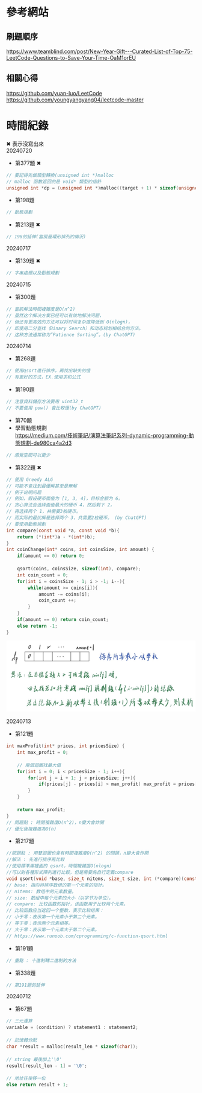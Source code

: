 # 參考網站  
## 刷題順序
https://www.teamblind.com/post/New-Year-Gift---Curated-List-of-Top-75-LeetCode-Questions-to-Save-Your-Time-OaM1orEU
## 相關心得
https://github.com/yuan-luo/LeetCode  
https://github.com/youngyangyang04/leetcode-master  



# 時間紀錄
&#10006; 表示沒寫出來  
20240720
- 第377題 &#10006;
```c
// 要記得先做類型轉換(unsigned int *)malloc
// malloc 函數返回的是 void* 類型的指針
unsigned int *dp = (unsigned int *)malloc((target + 1) * sizeof(unsigned int));
```

- 第198題
```c
// 動態規劃
```

- 第213題 &#10006;
```c
// 198的延伸(當房屋環形排列的情況)
```

20240717
- 第139題 &#10006;
```c
// 字串處理以及動態規劃
```

20240715
- 第300題
```c
// 當前解法時間複雜度是O(n^2)
// 虽然这个解决方案已经可以有效地解决问题，
// 但还有更高效的方法可以将时间复杂度降低到 O(nlogn)，
// 即使用二分查找（Binary Search）和动态规划相结合的方法。
// 这种方法通常称为“Patience Sorting”。(by ChatGPT)
```

20240714
- 第268題
```c
// 使用qsort進行排序，再找出缺失的值
// 有更好的方法，EX.使用求和公式
```

- 第190題
```c
// 注意資料儲存方法要用 uint32_t
// 不要使用 pow() 會比較慢(by ChatGPT)
```

- 第70題
- 學習動態規劃  
https://medium.com/技術筆記/演算法筆記系列-dynamic-programming-動態規劃-de980ca4a2d3
```c
// 感覺空間可以更少
```

- 第322題 &#10006;
```c
// 使用 Greedy ALG 
// 可能不會找到最優解甚至是無解
// 例子说明问题
// 例如，假设硬币面值为 [1, 3, 4]，目标金额为 6。
// 贪心算法会选择面值最大的硬币 4，然后剩下 2，
// 再选择两个 1，共需要3枚硬币。
// 而实际的最优解是选择两个 3，共需要2枚硬币。 (by ChatGPT)
// 要使用動態規劃
int compare(const void *a, const void *b){
    return (*(int*)a - *(int*)b);
}
int coinChange(int* coins, int coinsSize, int amount) {
    if(amount == 0) return 0;

    qsort(coins, coinsSize, sizeof(int), compare);
    int coin_count = 0;
    for(int i = coinsSize - 1; i > -1; i--){
        while(amount >= coins[i]){
            amount -= coins[i];
            coin_count ++;
        }
    }
    if(amount == 0) return coin_count;
    else return -1;
}
```
![DP想法](./img/image.png)

20240713
- 第121題
```c
int maxProfit(int* prices, int pricesSize) {
    int max_profit = 0;

    // 兩個迴圈找最大值
    for(int i = 0; i < pricesSize - 1; i++){
        for(int j = i + 1; j < pricesSize; j++){
            if(prices[j] - prices[i] > max_profit) max_profit = prices[j] - prices[i];
        }
    }

    return max_profit;
}
// 問題點 : 時間複雜度O(n^2)，n變大會炸開
// 優化後複雜度為O(n)
```

- 第217題
```c
//問題點 : 用雙迴圈也會有時間複雜度O(n^2) 的問題，n變大會炸開
//解法 : 先進行排序再比較
//使用標準庫裡面的 qsort，時間複雜度O(nlogn)
//可以對各種形式陣列進行比較，但是需要先自行定義compare
void qsort(void *base, size_t nitems, size_t size, int (*compare)(const void *, const void*))
// base: 指向待排序数组的第一个元素的指针。
// nitems: 数组中的元素数量。
// size: 数组中每个元素的大小（以字节为单位）。
// compare: 比较函数的指针，该函数用于比较两个元素。
// 比较函数应当返回一个整数，表示比较结果：
// 小于零：表示第一个元素小于第二个元素。
// 等于零：表示两个元素相等。
// 大于零：表示第一个元素大于第二个元素。
// https://www.runoob.com/cprogramming/c-function-qsort.html
```

- 第191題
```c
// 重點 : 十進制轉二進制的方法 
```

- 第338題
```c
// 第191題的延伸
```


20240712  
- 第67題
```c
// 三元運算
variable = (condition) ? statement1 : statement2;

// 記憶體分配
char *result = malloc(result_len * sizeof(char));

// string 最後加上'\0'
result[result_len - 1] = '\0';

// 地址往後移一位
else return result + 1;
```


